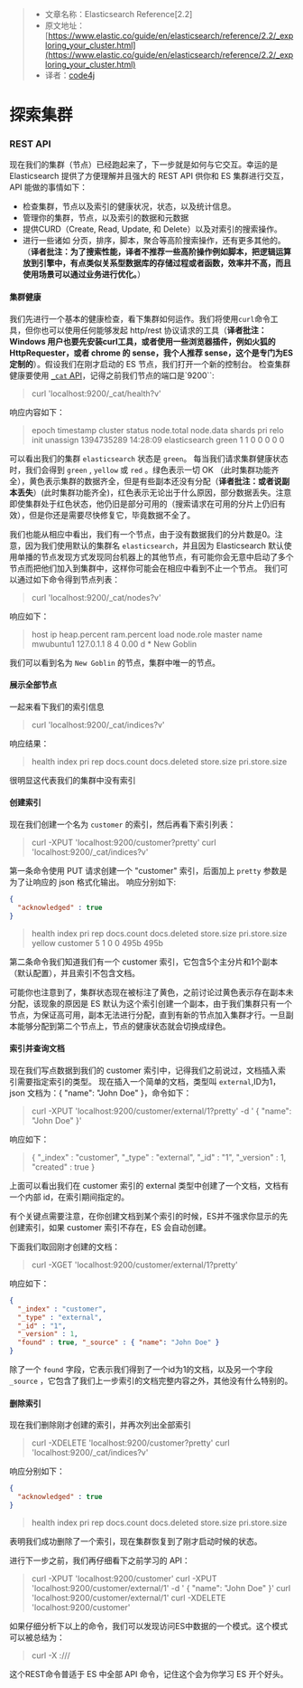 >* 文章名称：Elasticsearch Reference[2.2]
>* 原文地址：[https://www.elastic.co/guide/en/elasticsearch/reference/2.2/_exploring_your_cluster.html](https://www.elastic.co/guide/en/elasticsearch/reference/2.2/_exploring_your_cluster.html)
>* 译者：[code4j](https://github.com/rpgmakervx)

# 探索集群

### REST API
现在我们的集群（节点）已经跑起来了，下一步就是如何与它交互。幸运的是 Elasticsearch 提供了方便理解并且强大的 REST API 供你和 ES 集群进行交互，API 能做的事情如下：
- 检查集群，节点以及索引的健康状况，状态，以及统计信息。
- 管理你的集群，节点，以及索引的数据和元数据
- 提供CURD（Create, Read, Update, 和 Delete）以及对索引的搜索操作。
- 进行一些诸如 分页，排序，脚本，聚合等高阶搜索操作，还有更多其他的。
（**译者批注：为了搜索性能，译者不推荐一些高阶操作例如脚本，把逻辑运算放到引擎中，有点类似关系型数据库的存储过程或者函数，效率并不高，而且使用场景可以通过业务进行优化。**）

#### 集群健康
我们先进行一个基本的健康检查，看下集群如何运作。我们将使用`curl`命令工具，但你也可以使用任何能够发起 http/rest 协议请求的工具（**译者批注：Windows 用户也要先安装curl工具，或者使用一些浏览器插件，例如火狐的 HttpRequester，或者 chrome 的 sense，我个人推荐 sense，这个是专门为ES定制的**）。假设我们在刚才启动的 ES 节点，我们打开一个新的控制台。
检查集群健康要使用 [`_cat` API](https://www.elastic.co/guide/en/elasticsearch/reference/2.2/cat.html "cat APIs")，记得之前我们节点的端口是`9200``:
>curl 'localhost:9200/_cat/health?v'

响应内容如下：
>epoch           timestamp   cluster          status  node.total node.data shards pri relo init unassign
1394735289   14:28:09    elasticsearch  green               1           1        0        0         0        0            0

可以看出我们的集群 `elasticsearch` 状态是 `green`。
每当我们请求集群健康状态时，我们会得到 `green` , `yellow` 或 `red` 。绿色表示一切 OK （此时集群功能齐全），黄色表示集群的数据齐全，但是有些副本还没有分配（**译者批注：或者说副本丢失**）(此时集群功能齐全)，红色表示无论出于什么原因，部分数据丢失。注意即使集群处于红色状态，他仍旧是部分可用的（搜索请求在可用的分片上仍旧有效），但是你还是需要尽快修复它，毕竟数据不全了。

我们也能从相应中看出，我们有一个节点，由于没有数据我们的分片数是0。注意，因为我们使用默认的集群名 `elasticsearch`，并且因为 Elasticsearch 默认使用单播的节点发现方式发现同台机器上的其他节点，有可能你会无意中启动了多个节点而把他们加入到集群中，这样你可能会在相应中看到不止一个节点。
我们可以通过如下命令得到节点列表：
>curl 'localhost:9200/_cat/nodes?v'

响应如下：
>host         ip        heap.percent ram.percent load node.role master name
mwubuntu1    127.0.1.1            8           4 0.00 d         *      New Goblin

我们可以看到名为 `New Goblin` 的节点，集群中唯一的节点。


#### 展示全部节点
一起来看下我们的索引信息
>curl 'localhost:9200/_cat/indices?v'

响应结果：
> health index pri rep docs.count docs.deleted store.size pri.store.size

很明显这代表我们的集群中没有索引


#### 创建索引
现在我们创建一个名为 `customer` 的索引，然后再看下索引列表：
>curl -XPUT 'localhost:9200/customer?pretty'
curl 'localhost:9200/_cat/indices?v'

第一条命令使用 PUT 请求创建一个 "customer" 索引，后面加上 `pretty` 参数是为了让响应的 json 格式化输出。
响应分别如下:
```json 
{
  "acknowledged" : true
}
```
> health index    pri rep docs.count docs.deleted store.size pri.store.size
yellow customer   5   1          0            0       495b           495b

第二条命令我们知道我们有一个 customer 索引，它包含5个主分片和1个副本（默认配置），并且索引不包含文档。

可能你也注意到了，集群状态现在被标注了黄色，之前讨论过黄色表示存在副本未分配，该现象的原因是 ES 默认为这个索引创建一个副本，由于我们集群只有一个节点，为保证高可用，副本无法进行分配，直到有新的节点加入集群才行。一旦副本能够分配到第二个节点上，节点的健康状态就会切换成绿色。

#### 索引并查询文档
现在我们写点数据到我们的 customer 索引中，记得我们之前说过，文档插入索引需要指定索引的类型。
现在插入一个简单的文档，类型叫 `external`,ID为1，json 文档为：{ "name": "John Doe" }，命令如下：
>curl -XPUT 'localhost:9200/customer/external/1?pretty' -d '
{
  "name": "John Doe"
}'

响应如下：
>{
  "_index" : "customer",
  "_type" : "external",
  "_id" : "1",
  "_version" : 1,
  "created" : true
}

上面可以看出我们在 customer 索引的 external 类型中创建了一个文档，文档有一个内部 id，在索引期间指定的。

有个关键点需要注意，在你创建文档到某个索引的时候，ES并不强求你显示的先创建索引，如果 customer 索引不存在，ES 会自动创建。

下面我们取回刚才创建的文档：
>curl -XGET 'localhost:9200/customer/external/1?pretty'

响应如下：
```json
{
  "_index" : "customer",
  "_type" : "external",
  "_id" : "1",
  "_version" : 1,
  "found" : true, "_source" : { "name": "John Doe" }
}
```
除了一个 `found` 字段，它表示我们得到了一个id为1的文档，以及另一个字段 `_source` ，它包含了我们上一步索引的文档完整内容之外，其他没有什么特别的。

#### 删除索引
现在我们删除刚才创建的索引，并再次列出全部索引
>curl -XDELETE 'localhost:9200/customer?pretty'
curl 'localhost:9200/_cat/indices?v'

响应分别如下：
```json
{
  "acknowledged" : true
}
```
>health index pri rep docs.count docs.deleted store.size pri.store.size

表明我们成功删除了一个索引，现在集群恢复到了刚才启动时候的状态。

进行下一步之前，我们再仔细看下之前学习的 API：
>curl -XPUT 'localhost:9200/customer'
curl -XPUT 'localhost:9200/customer/external/1' -d '
{
  "name": "John Doe"
}'
curl 'localhost:9200/customer/external/1'
curl -XDELETE 'localhost:9200/customer'

如果仔细分析下以上的命令，我们可以发现访问ES中数据的一个模式。这个模式可以被总结为：
>curl -X <REST Verb> <Node>:<Port>/<Index>/<Type>/<ID>

这个REST命令普适于 ES 中全部 API 命令，记住这个会为你学习 ES 开个好头。



